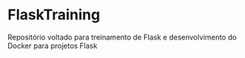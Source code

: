 # FlaskTraining
Repositório voltado para treinamento de Flask e desenvolvimento do Docker para projetos Flask
